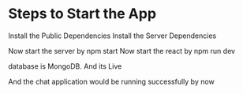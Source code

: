 # Steps to Start the App
Install the Public Dependencies
Install the Server Dependencies

Now start the server by npm start
Now start the react by npm run dev

database is MongoDB. And its Live

And the chat application would be running successfully by now

